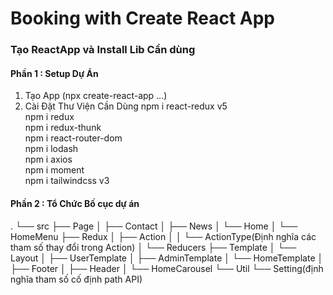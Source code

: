 # Booking with Create React App
### Tạo ReactApp và Install Lib Cần dùng
#### Phần 1 : Setup Dự Án
  1. Tạo App (npx create-react-app ...)
  2. Cài Đặt Thư Viện Cần Dùng
        npm i react-redux v5 </br>
        npm i redux </br>
        npm i redux-thunk </br>
        npm i react-router-dom </br>
        npm i lodash </br>
        npm i axios </br>
        npm i moment </br>
        npm i tailwindcss v3 </br>
#### Phần 2 : Tổ Chức Bố cục dự án 
.
└── src
    ├── Page
    │   ├── Contact
    │   ├── News
    │   └── Home
    │       └── HomeMenu
    ├── Redux
    │   ├── Action
    │   │   └── ActionType(Định nghĩa các tham số thay đổi trong Action)
    │   └── Reducers
    ├── Template
    │   └── Layout
    │       ├── UserTemplate
    │       ├── AdminTemplate
    │       └── HomeTemplate
    │           ├── Footer
    │           ├── Header
    │           └── HomeCarousel
    └── Util
        └── Setting(định nghĩa tham số cố định path API)
